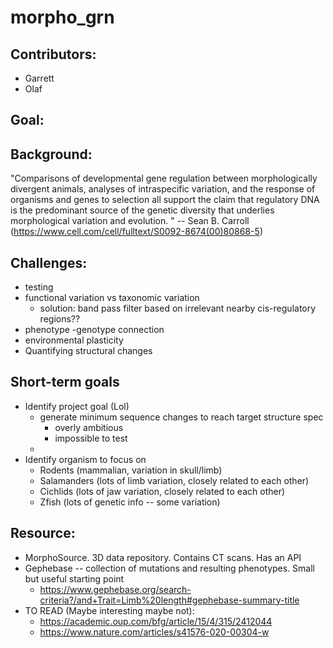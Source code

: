 # morpho_grn

## Contributors:
 - Garrett
 - Olaf

## Goal:

## Background:
"Comparisons of developmental gene regulation between morphologically divergent animals, analyses of intraspecific variation, and the response of organisms and genes to selection all support the claim that regulatory DNA is the predominant source of the genetic diversity that underlies morphological variation and evolution. " -- Sean B. Carroll (https://www.cell.com/cell/fulltext/S0092-8674(00)80868-5)

## Challenges:
- testing
- functional variation vs taxonomic variation
    - solution: band pass filter based on irrelevant nearby cis-regulatory regions??
- phenotype -genotype connection
- environmental plasticity
- Quantifying structural changes

## Short-term goals
- Identify project goal (Lol)
    - generate minimum sequence changes to reach target structure spec
        - overly ambitious
        - impossible to test
    - 
- Identify organism to focus on
   - Rodents (mammalian, variation in skull/limb)
   - Salamanders (lots of limb variation, closely related to each other)
   - Cichlids (lots of jaw variation, closely related to each other)
   - Zfish (lots of genetic info -- some variation)

## Resource:
- MorphoSource. 3D data repository. Contains CT scans. Has an API
- Gephebase -- collection of mutations and resulting phenotypes. Small but useful starting point
    - https://www.gephebase.org/search-criteria?/and+Trait=Limb%20length#gephebase-summary-title 
- TO READ (Maybe interesting maybe not):
    - https://academic.oup.com/bfg/article/15/4/315/2412044
    - https://www.nature.com/articles/s41576-020-00304-w 
